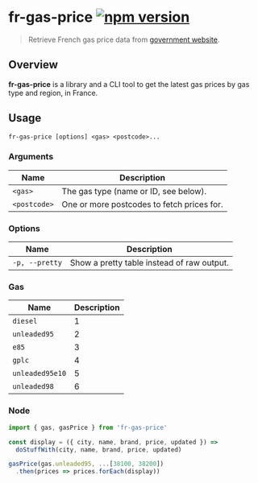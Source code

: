 # fr-gas-price [![npm version](http://img.shields.io/npm/v/fr-gas-price.svg?style=flat-square)](https://www.npmjs.org/package/fr-gas-price)

> Retrieve French gas price data from [government website].

[government website]: http://www.prix-carburants.gouv.fr/

Overview
--------

**fr-gas-price** is a library and a CLI tool to get the latest gas prices
by gas type and region, in France.

<!-- BEGIN USAGE -->

Usage
-----

```
fr-gas-price [options] <gas> <postcode>...
```

### Arguments

Name | Description
---- | -----------
`<gas>` | The gas type (name or ID, see below).
`<postcode>` | One or more postcodes to fetch prices for.

### Options

Name | Description
---- | -----------
`-p, --pretty` | Show a pretty table instead of raw output.

### Gas

Name | Description
---- | -----------
`diesel` | 1
`unleaded95` | 2
`e85` | 3
`gplc` | 4
`unleaded95e10` | 5
`unleaded98` | 6

<!-- END USAGE -->

### Node

```js
import { gas, gasPrice } from 'fr-gas-price'

const display = ({ city, name, brand, price, updated }) =>
  doStuffWith(city, name, brand, price, updated)

gasPrice(gas.unleaded95, ...[38100, 38200])
  .then(prices => prices.forEach(display))
```
